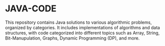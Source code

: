 # JAVA-CODE
This repository contains Java solutions to various algorithmic problems, organized by categories. It includes implementations of algorithms and data structures, with code categorized into different topics such as Array, String, Bit-Manupulation, Graphs, Dynamic Programming (DP), and more.
